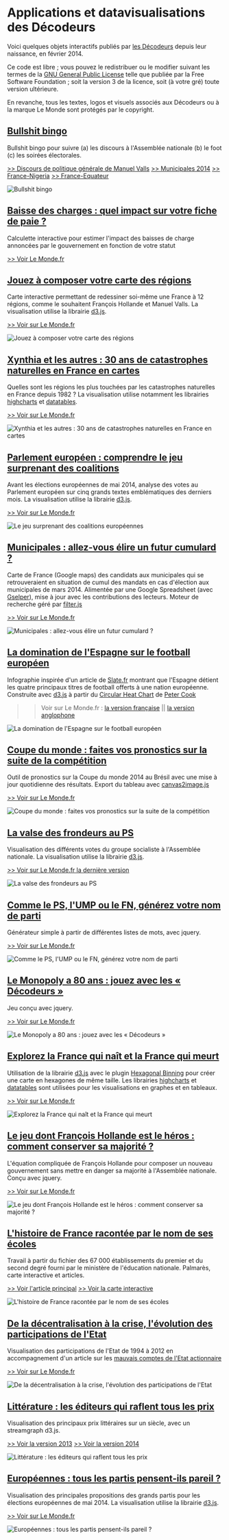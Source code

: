 # Applications et datavisualisations des Décodeurs

Voici quelques objets interactifs publiés par [les Décodeurs](http://www.lemonde.fr/les-decodeurs/) depuis leur naissance, en février 2014.

Ce code est libre ; vous pouvez le redistribuer ou le modifier suivant les termes de la [GNU General Public License](http://www.gnu.org/licenses/gpl.html) telle que publiée par la Free Software Foundation ; soit la version 3 de la licence, soit (à votre gré) toute version ultérieure.

En revanche, tous les textes, logos et visuels associés aux Décodeurs ou à la marque Le Monde sont protégés par le copyright.

## [Bullshit bingo](bullshit-bingo) ##
Bullshit bingo pour suivre (a) les discours à l'Assemblée nationale (b) le foot (c) les soirées électorales.

[>> Discours de politique générale de Manuel Valls](http://www.lemonde.fr/les-decodeurs/visuel/2014/04/08/jouez-au-bingo-du-discours-de-politique-generale-de-manuel-valls_4397625_4355770.html)
[>> Municipales 2014](http://www.lemonde.fr/les-decodeurs/visuel/2014/03/30/suivez-la-soiree-electorale-avec-le-munibingo_4392304_4355770.html)
[>> France-Nigeria](http://www.lemonde.fr/coupe-du-monde/visuel/2014/06/30/jouez-au-bingo-du-match-france-nigeria_4448140_1616627.html)
[>> France-Equateur](http://www.lemonde.fr/les-decodeurs/visuel/2014/06/25/jouez-au-bingo-du-match-france-equateur_4445325_4355770.html)

![Bullshit bingo](bullshit-bingo/illustr.png "Bullshit bingo")

## [Baisse des charges : quel impact sur votre fiche de paie ?](calculette-fiche-de-paie)
Calculette interactive pour estimer l'impact des baisses de charge annoncées par le gouvernement en fonction de votre statut

[>> Voir Le Monde.fr](http://www.lemonde.fr/les-decodeurs/visuel/2014/04/29/baisse-des-charges-quel-impact-sur-votre-fiche-de-paie_4408955_4355770.html)


## [Jouez à composer votre carte des régions](carte-regions) ##
Carte interactive permettant de redessiner soi-même une France à 12 régions, comme le souhaitent François Hollande et Manuel Valls. La visualisation utilise la librairie [d3.js](http://d3js.org).

[>> Voir sur Le Monde.fr](http://www.lemonde.fr/les-decodeurs/visuel/2014/04/18/et-vous-comment-reduiriez-vous-la-france-a-12-regions_4403491_4355770.html)

![Jouez à composer votre carte des régions](carte-regions/illustr.png "Jouez à composer votre carte des régions")


## [Xynthia et les autres : 30 ans de catastrophes naturelles en France en cartes](catastrophes-naturelles) ##
Quelles sont les régions les plus touchées par les catastrophes naturelles en France depuis 1982 ? La visualisation utilise notamment les librairies [highcharts](http://highcharts.com) et [datatables](http://datatables.net).

[>> Voir sur Le Monde.fr](http://www.lemonde.fr/les-decodeurs/visuel/2014/12/12/au-dela-de-xynthia-trente-ans-de-catastrophes-naturelles-en-cartes_4539499_4355770.html)

![Xynthia et les autres : 30 ans de catastrophes naturelles en France en cartes](catastrophes-naturelles/illustr.png "Jouez à composer votre carte des régions")


## [Parlement européen : comprendre le jeu surprenant des coalitions](coalitions-parlement-europeen) ##
Avant les élections européennes de mai 2014, analyse des votes au Parlement européen sur cinq grands textes emblématiques des derniers mois. La visualisation utilise la librairie [d3.js](http://d3js.org).

[>> Voir sur Le Monde.fr](http://www.lemonde.fr/les-decodeurs/visuel/2014/12/12/au-dela-de-xynthia-trente-ans-de-catastrophes-naturelles-en-cartes_4539499_4355770.html)

![Le jeu surprenant des coalitions européennes](coalitions-parlement-europeen/illustr.png "Le jeu surprenant des coalitions européennes")


## [Municipales : allez-vous élire un futur cumulard ?](cumulards-municipales) ##
Carte de France (Google maps) des candidats aux municipales qui se retrouveraient en situation de cumul des mandats en cas d'élection aux municipales de mars 2014. Alimentée par une Google Spreadsheet (avec [Gselper](https://github.com/Pirhoo/LODP/tree/master/Gselper)), mise à jour avec les contributions des lecteurs. Moteur de recherche géré par [filter.js](https://github.com/jiren/filter.js)

[>> Voir sur Le Monde.fr](http://www.lemonde.fr/municipales/visuel/2014/02/28/municipales-allez-vous-elire-un-futur-cumulard_4368751_1828682.html)

![Municipales : allez-vous élire un futur cumulard ?](cumulards-municipales/illustr.png "Municipales : allez-vous élire un futur cumulard ?")


## [La domination de l'Espagne sur le football européen](foot-espagne) ##
Infographie inspirée d'un article de [Slate.fr](http://www.slate.fr/sports/87183/football-espagne-trophees-monde) montrant que l'Espagne détient les quatre principaux titres de football offerts à une nation européenne. Construite avec [d3.js](http://d3js.org) à partir du [Circular Heat Chart](https://github.com/prcweb/d3-circularheat) de [Peter Cook](https://github.com/prcweb)

>> Voir sur Le Monde.fr : [la version française](http://www.lemonde.fr/sport/visuel/2014/05/25/la-domination-de-l-espagne-sur-le-foot-europeen_4425329_3242.html) || [la version anglophone](http://www.lemonde.fr/sport/visuel/2014/05/25/la-domination-de-l-espagne-sur-le-foot-europeen_4425329_3242.html)

![La domination de l'Espagne sur le football européen](foot-espagne/illustr.png "La domination de l'Espagne sur le football européen")


## [Coupe du monde : faites vos pronostics sur la suite de la compétition](foot-pronotics-cdm) ##
Outil de pronostics sur la Coupe du monde 2014 au Brésil avec une mise à jour quotidienne des résultats. Export du tableau avec [canvas2image.js](http://www.nihilogic.dk/labs/canvas2image/)

[>> Voir sur Le Monde.fr](http://www.lemonde.fr/les-decodeurs/visuel/2014/06/14/coupe-du-monde-faites-vos-pronostics-sur-la-suite-de-la-competition_4438319_4355770.html)

![Coupe du monde : faites vos pronostics sur la suite de la compétition](foot-pronotics-cdm/illustr.png "Coupe du monde : faites vos pronostics sur la suite de la compétition")


## [La valse des frondeurs au PS](frondeurs-ps) ##
Visualisation des différents votes du groupe socialiste à l'Assemblée nationale. La visualisation utilise la librairie [d3.js](http://d3js.org).

[>> Voir sur Le Monde.fr la dernière version](http://www.lemonde.fr/les-decodeurs/visuel/2014/09/16/vote-de-confiance-qu-ont-vote-les-frondeurs_4488629_4355770.html)

![La valse des frondeurs au PS](frondeurs-ps/illustr.png "La valse des frondeurs au PS")


## [Comme le PS, l'UMP ou le FN, générez votre nom de parti](generateur-noms-partis) ##
Générateur simple à partir de différentes listes de mots, avec jquery.

[>> Voir sur Le Monde.fr](http://www.lemonde.fr/les-decodeurs/article/2014/10/25/comme-le-ps-l-ump-ou-le-fn-generez-votre-nom-de-parti_4512206_4355770.html)

![Comme le PS, l'UMP ou le FN, générez votre nom de parti](generateur-noms-partis/illustr.png "Comme le PS, l'UMP ou le FN, générez votre nom de parti")


## [Le Monopoly a 80 ans : jouez avec les « Décodeurs »](monopoly) ##
Jeu conçu avec jquery.

[>> Voir sur Le Monde.fr](http://www.lemonde.fr/les-decodeurs/visuel/2015/03/07/jouez-au-monopoly-des-decodeurs_4587464_4355770.html)

![Le Monopoly a 80 ans : jouez avec les « Décodeurs »](monopoly/illustr.png "Le Monopoly a 80 ans : jouez avec les « Décodeurs »")


## [Explorez la France qui naît et la France qui meurt](naissances-morts) ##
Utilisation de la librairie [d3.js](http://d3js.org) avec le plugin [Hexagonal Binning](https://github.com/d3/d3-plugins/tree/master/hexbin) pour créer une carte en hexagones de même taille. Les librairies [highcharts](http://highcharts.com) et [datatables](http://datatables.net) sont utilisées pour les visualisations en graphes et en tableaux.

[>> Voir sur Le Monde.fr](http://www.lemonde.fr/les-decodeurs/visuel/2014/11/13/explorez-la-france-qui-nait-et-la-france-qui-meurt_4523195_4355770.html)

![Explorez la France qui naît et la France qui meurt](naissances-morts/illustr.png "Explorez la France qui naît et la France qui meurt")


## [Le jeu dont François Hollande est le héros : comment conserver sa majorité ?](newsgame-hollande) ##
L'équation compliquée de François Hollande pour composer un nouveau gouvernement sans mettre en danger sa majorité à l'Assemblée nationale. Conçu avec jquery.

[>> Voir sur Le Monde.fr](http://www.lemonde.fr/les-decodeurs/visuel/2014/04/07/nouveau-gouvernement-aidez-francois-hollande-a-conserver-sa-majorite_4396716_4355770.html)

![Le jeu dont François Hollande est le héros : comment conserver sa majorité ?](newsgame-hollande/illustr.png "Le jeu dont François Hollande est le héros : comment conserver sa majorité ?")


## [L'histoire de France racontée par le nom de ses écoles](noms-ecoles) ##
Travail à partir du fichier des 67 000 établissements du premier et du second degré fourni par le ministère de l'éducation nationale. Palmarès, carte interactive et articles.

[>> Voir l'article principal](http://www.lemonde.fr/les-decodeurs/article/2015/04/18/de-jules-ferry-a-pierre-perret-l-etonnant-palmares-des-noms-d-ecoles-de-colleges-et-de-lycees-en-france_4613091_4355770.html)
[>> Voir la carte interactive](http://www.lemonde.fr/les-decodeurs/visuel/2015/04/18/carte-le-nom-de-votre-ancienne-ecole-est-il-repandu_4617631_4355770.html)

![L'histoire de France racontée par le nom de ses écoles](noms-ecoles/illustr.png "L'histoire de France racontée par le nom de ses écoles")


## [De la décentralisation à la crise, l'évolution des participations de l'Etat](participations-etat) ##
Visualisation des participations de l'Etat de 1994 à 2012 en accompagnement d'un article sur les [mauvais comptes de l'Etat actionnaire](http://www.lemonde.fr/les-decodeurs/article/2014/11/04/participations-les-mauvais-comptes-de-l-etat-actionnaire_4509167_4355770.html)

[>> Voir sur Le Monde.fr](http://www.lemonde.fr/les-decodeurs/visuel/2014/11/04/de-la-decentralisation-a-la-crise-l-evolution-des-participations-de-l-etat_4517740_4355770.html)

![De la décentralisation à la crise, l'évolution des participations de l'Etat](participations-etat/illustr.png "De la décentralisation à la crise, l'évolution des participations de l'Etat")


## [Littérature : les éditeurs qui raflent tous les prix](prix-litteraires) ##
Visualisation des principaux prix littéraires sur un siècle, avec un streamgraph d3.js.

[>> Voir la version 2013](http://www.lemonde.fr/livres/visuel/2013/11/30/prix-litteraires-les-maisons-d-edition-qui-regnent-sur-les-classements_3523087_3260.html)
[>> Voir la version 2014](http://www.lemonde.fr/les-decodeurs/visuel/2014/11/20/un-siecle-de-prix-litteraires-maison-par-maison_4526292_4355770.html)

![Littérature : les éditeurs qui raflent tous les prix](prix-litteraires/illustr.png "Littérature : les éditeurs qui raflent tous les prix")



## [Européennes : tous les partis pensent-ils pareil ?](programmes-europeennes-2014) ##
Visualisation des principales propositions des grands partis pour les élections européennes de mai 2014. La visualisation utilise la librairie [d3.js](http://d3js.org).

[>> Voir sur Le Monde.fr](http://www.lemonde.fr/les-decodeurs/visuel/2014/05/15/europeennes-tous-les-partis-pensent-ils-pareil_4419636_4355770.html)

![Européennes : tous les partis pensent-ils pareil ?](programmes-europeennes-2014/illustr.png "Européennes : tous les partis pensent-ils pareil ?")